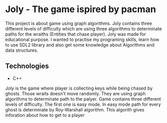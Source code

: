 # Joly - The game ispired by pacman
This project is about game using graph algorithms. Joly contains three different levels of difficulty which are using three algorithms to determinate paths for the wraiths (Entities that chase player). Joly was made for educational purpose. I wanted to practise my programing skills, learn how to use SDL2 library and also get some knowledge about Algorithms and data structures.

## Technologies
* C++



Joly is the game where player is collecting keys while being chased by ghosts. Those wraits doesn't move randomly. They are using graph algorithms to determinate path to the palyer. Game contains three different levels of difficulty. The first one is easy mode. In easy mode path for every ghost is determinate by Roy-Warshall algorithm. This algorith gives inforation about how to get to a player 
